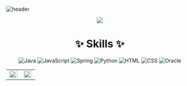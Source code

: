 ![header](https://capsule-render.vercel.app/api?type=Waving&color=0:FFF8C1,50:FFBD35,100:EC9454&height=160&section=header&text=Welcome!&fontSize=25&fontColor=ffffff&&fontAlignY=35&animation=twinkling)

<div align="center">


<a href="https://github.com/bb9oo" target="_blank"><img src="https://img.shields.io/badge/Bang-FFE15D?style=for-the-badge&logo=GitHub Sponsors&logoColor=yellow"/></a>

<!--<a href="버튼을 눌렀을 때 이동할 링크" target="_blank"><img src="https://img.shields.io/badge/뱃지레이블-배경색?style=뱃지모양&logo=로고&logoColor=로고색상"/></a>-->

# ✨ Skills ✨ 
![Java](https://img.shields.io/badge/Java-007396.svg?&style=for-the-bdge&logo=Java&logoColor=white)
![JavaScript](https://img.shields.io/badge/JAVASCRIPT-yellow?style=for-the-bdge&logo=&logoColor=white)
![Spring](https://img.shields.io/badge/Spring-6DB33F.svg?&style=for-the-bdge&logo=Java&logoColor=white)
![Python](https://img.shields.io/badge/Python-3776AB.svg?&style=for-the-bdge&logo=Java&logoColor=white)
![HTML](https://img.shields.io/badge/HTML-E34F26?style=for-the-bdge&logo=Java&logoColor=white)
![CSS](https://img.shields.io/badge/CSS-1572B6?style=for-the-bdge&logo=Java&logoColor=white)
![Oracle](https://img.shields.io/badge/Oracle-F80000?style=for-the-bdge&logo=Java&logoColor=white)


<!--![bb9oo's GitHub stats](https://github-readme-stats.vercel.app/api?username=bb9oo&theme=flag-india&show_icons=true) | <img src="https://github-readme-stats.vercel.app/api/top-langs/?username=bb9oo&hide_border=true&layout=compact&theme=flag-india" align="left" style="width: 100%" /> 
------------ | ------------- -->


<!--[![Solved.ac Profile](http://mazassumnida.wtf/api/v2/generate_badge?boj=bbb999)](https://solved.ac/bbb999/)-->
  
<table><tr><td valign="top" width="50%">
<img src="https://github-readme-stats.vercel.app/api?username=bb9oo&theme=flag-india&show_icons=true&count_private=true&hide_border=true" align="left" style="width: 98%" />
</td><td valign="top" width="50%">
<!--<img src="http://mazassumnida.wtf/api/v2/generate_badge?boj=bbb999" align="left" style="width: 100%" />-->
<img src="https://github-readme-stats.vercel.app/api/top-langs/?username=bb9oo&hide_border=true&layout=compact&theme=flag-india" align="left" style="width: 98%" />
</td></tr></table>

</div>

<!--
**bb9oo/bb9oo** is a ✨ _special_ ✨ repository because its `README.md` (this file) appears on your GitHub profile.

Here are some ideas to get you started:

- 🔭 I’m currently working on ...
- 🌱 I’m currently learning ...
- 👯 I’m looking to collaborate on ...
- 🤔 I’m looking for help with ...
- 💬 Ask me about ...
- 📫 How to reach me: ...
- 😄 Pronouns: ...
- ⚡ Fun fact: ...
-->
